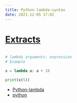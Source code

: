 ```yaml
---
title: Python-lambda-syntax
date: 2021-12-05 17:02
---
```

# [Extracts](Extracts)

```python

# lambda arguments: expression
# Example

x = lambda a: a + 10

print(x(5))

```

- [Python-lambda](python-lambda)
- [python](python)
